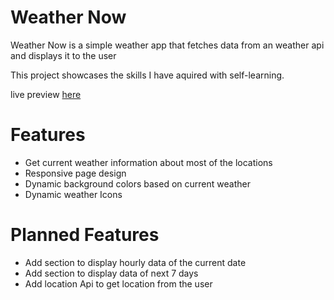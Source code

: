 # Weather Now

Weather Now is a simple weather app that fetches data from an weather api and displays it to the user

This project showcases the skills I have aquired with self-learning.

live preview [here](https://a6ih.github.io/weather-app/)

# Features

- Get current weather information about most of the locations
- Responsive page design
- Dynamic background colors based on current weather
- Dynamic weather Icons

# Planned Features

- Add section to display hourly data of the current date
- Add section to display data of next 7 days
- Add location Api to get location from the user

